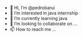 - 👋 Hi, I’m @pedrobarui
- 👀 I’m interested in java internship
- 🌱 I’m currently learning java
- 💞️ I’m looking to collaborate on ...
- 📫 How to reach me ...

<!---
pedrobarui/pedrobarui is a ✨ special ✨ repository because its `README.md` (this file) appears on your GitHub profile.
You can click the Preview link to take a look at your changes.
--->
